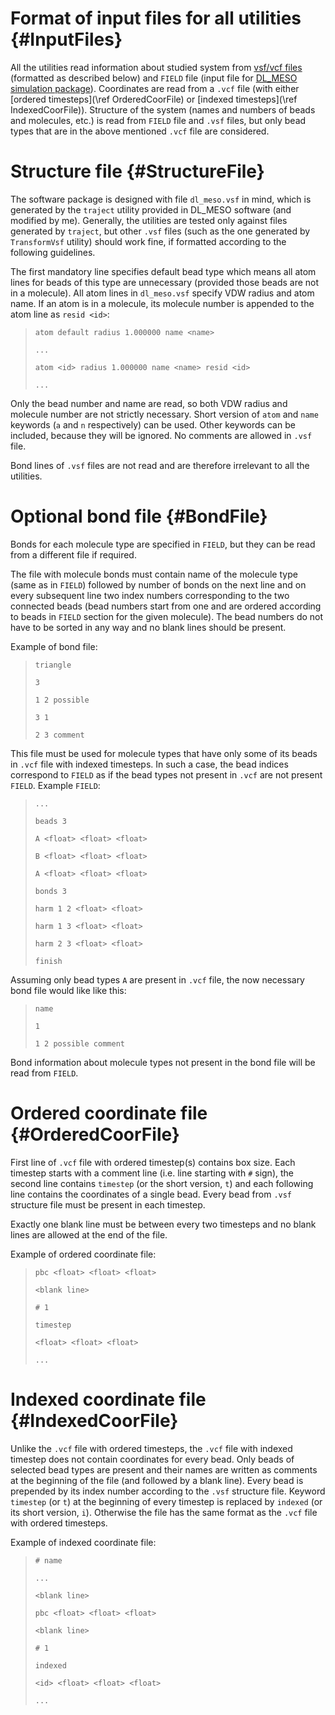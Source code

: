 Format of input files for all utilities {#InputFiles}
=====

All the utilities read information about studied system from [vsf/vcf
files](https://github.com/olenz/vtfplugin/wiki/VTF-format) (formatted as
described below) and `FIELD` file (input file for [DL_MESO simulation
package](http://www.scd.stfc.ac.uk//research/app/ccg/software/DL_MESO/40694.aspx)).
Coordinates are read from a `.vcf` file (with either
[ordered timesteps](\ref OrderedCoorFile) or
[indexed timesteps](\ref IndexedCoorFile)). Structure of the system (names
and numbers of beads and molecules, etc.) is read from `FIELD` file and
`.vsf` files, but only bead types that are in the above mentioned `.vcf`
file are considered.

Structure file {#StructureFile}
=====

The software package is designed with file `dl_meso.vsf` in mind, which is
generated by the `traject` utility provided in DL_MESO software (and
modified by me). Generally, the utilities are tested only against files
generated by `traject`, but other `.vsf` files (such as the one generated
by `TransformVsf` utility) should work fine, if
formatted according to the following guidelines.

The first mandatory line specifies default bead type which means all atom
lines for beads of this type are unnecessary (provided those beads are not
in a molecule). All atom lines in `dl_meso.vsf` specify VDW radius and atom
name. If an atom is in a molecule, its molecule number is appended to the
atom line as `resid <id>`:
> `atom default radius 1.000000 name <name>`
>
> `...`
>
> `atom <id> radius 1.000000 name <name> resid <id>`
>
> `...`

Only the bead number and name are read, so both VDW radius and molecule
number are not strictly necessary.  Short version of `atom` and `name`
keywords (`a` and `n` respectively) can be used.  Other keywords can be
included, because they will be ignored. No comments are allowed in `.vsf`
file.

Bond lines of `.vsf` files are not read and are therefore irrelevant to
all the utilities.

Optional bond file {#BondFile}
=====

Bonds for each molecule type are specified in `FIELD`, but they can be read
from a different file if required.

The file with molecule bonds must contain name of the molecule type (same
as in `FIELD`) followed by number of bonds on the next line and on every
subsequent line two index numbers corresponding to the two connected beads
(bead numbers start from one and are ordered according to beads in `FIELD`
section for the given molecule). The bead numbers do not have to be sorted
in any way and no blank lines should be present.

Example of bond file:

> `triangle`
>
> `3`
>
> `1 2 possible`
>
> `3 1`
>
> `2 3 comment`

This file must be used for molecule types that have only some of its beads
in `.vcf` file with indexed timesteps. In such a case, the bead indices
correspond to `FIELD` as if the bead types not present in `.vcf` are not
present `FIELD`. Example `FIELD`:

> `...`
>
> `beads 3`
>
> `A <float> <float> <float>`
>
> `B <float> <float> <float>`
>
> `A <float> <float> <float>`
>
> `bonds 3`
>
> `harm 1 2 <float> <float>`
>
> `harm 1 3 <float> <float>`
>
> `harm 2 3 <float> <float>`
>
> `finish`

Assuming only bead types `A` are present in `.vcf` file, the now necessary
bond file would like like this:

> `name`
>
> `1`
>
> `1 2 possible comment`

Bond information about molecule types not present in the bond file will be read
from `FIELD`.

Ordered coordinate file {#OrderedCoorFile}
=====

First line of `.vcf` file with ordered timestep(s) contains box size. Each
timestep starts with a comment line (i.e. line starting with `#` sign), the
second line contains `timestep` (or the short version, `t`) and each
following line contains the coordinates of a single bead. Every bead from
`.vsf` structure file must be present in each timestep.

Exactly one blank line must be between every two timesteps and no blank
lines are allowed at the end of the file.

Example of ordered coordinate file:

> `pbc <float> <float> <float>`
>
> `<blank line>`
>
> `# 1`
>
> `timestep`
>
> `<float> <float> <float>`
>
> `...`

Indexed coordinate file {#IndexedCoorFile}
=====

Unlike the `.vcf` file with ordered timesteps, the `.vcf` file with indexed
timestep does not contain coordinates for every bead. Only beads of
selected bead types are present and their names are written as comments at
the beginning of the file (and followed by a blank line). Every bead is
prepended by its index number according to the `.vsf` structure file.
Keyword `timestep` (or `t`) at the beginning of every timestep is replaced
by `indexed` (or its short version, `i`). Otherwise the file has the same
format as the `.vcf` file with ordered timesteps.

Example of indexed coordinate file:

> `# name`
>
> `...`
>
> `<blank line>`
>
> `pbc <float> <float> <float>`
>
> `<blank line>`
>
> `# 1`
>
> `indexed`
>
> `<id> <float> <float> <float>`
>
> `...`
